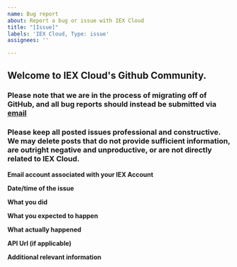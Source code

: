 ```yaml
---
name: Bug report
about: Report a bug or issue with IEX Cloud
title: "[Issue]"
labels: 'IEX Cloud, Type: issue'
assignees: ''

---
```


##  Welcome to IEX Cloud's Github Community.  

### Please note that we are in the process of migrating off of GitHub, and all bug reports should instead be submitted via <a href="mailto:support@iexcloud.io?subject=IEX Cloud Support&body=Email Account:%0ADate/Time of the issue:%0AWhat you did:%0AWhat you expected to happen:%0AWhat actually happened:%0AAPI Url:%0AAdditional relevant information:%0A">email</a>

### Please keep all posted issues professional and constructive. We may delete posts that do not provide sufficient information, are outright negative and unproductive, or are not directly related to IEX Cloud.


**Email account associated with your IEX Account**


**Date/time of the issue**


**What you did**


**What you expected to happen**


**What actually happened**


**API Url (if applicable)**


**Additional relevant information**

